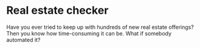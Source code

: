 # Real estate checker
Have you ever tried to keep up with hundreds of new real estate offerings?
Then you know how time-consuming it can be. What if somebody automated it?
